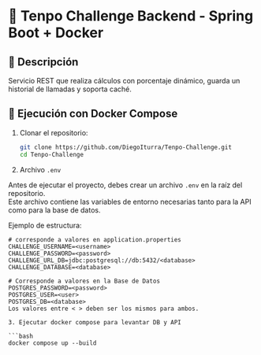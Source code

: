 # 🧮 Tenpo Challenge Backend - Spring Boot + Docker

## 🚀 Descripción
Servicio REST que realiza cálculos con porcentaje dinámico, guarda un historial de llamadas y soporta caché.

## 🐳 Ejecución con Docker Compose

1. Clonar el repositorio:
   ```bash
   git clone https://github.com/DiegoIturra/Tenpo-Challenge.git
   cd Tenpo-Challenge

2.  Archivo `.env`

   Antes de ejecutar el proyecto, debes crear un archivo `.env` en la raíz del repositorio.  
   Este archivo contiene las variables de entorno necesarias tanto para la API como para la base de datos.
   
   Ejemplo de estructura:
   
   ```env
   # corresponde a valores en application.properties
   CHALLENGE_USERNAME=<username>
   CHALLENGE_PASSWORD=<password>
   CHALLENGE_URL_DB=jdbc:postgresql://db:5432/<database>
   CHALLENGE_DATABASE=<database>
   
   # Corresponde a valores en la Base de Datos
   POSTGRES_PASSWORD=<password>
   POSTGRES_USER=<user>
   POSTGRES_DB=<database>
Los valores entre < > deben ser los mismos para ambos.

3. Ejecutar docker compose para levantar DB y API

   ```bash
   docker compose up --build